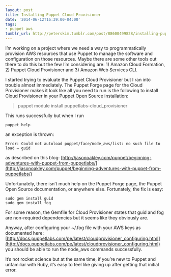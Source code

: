 ```yaml
---
layout: post
title: Installing Puppet Cloud Provisioner
date: '2014-06-12T16:39:00-04:00'
tags:
- puppet aws
tumblr_url: http://peterskim.tumblr.com/post/88600499828/installing-puppet-cloud-provisioner
---
```

I’m working on a project where we need a way to programmatically provision AWS resources that use Puppet to manage the software and configuration on those resources. Maybe there are some other tools out there to do this but the few I’m considering are: 1) Amazon Cloud Formation, 2) Puppet Cloud Provisioner and 3) Amazon Web Services CLI.

I started trying to evaluate the Puppet Cloud Provisioner but I ran into trouble almost immediately. The Puppet Forge page for the Cloud Provisioner makes it look like all you need to run is the following to install Cloud Provisioner in your Puppet Open Source installation:

>puppet module install puppetlabs-cloud_provisioner

This runs successfully but when I run

    puppet help

an exception is thrown:

    Error: Could not autoload puppet/face/node_aws/list: no such file to load — guid

as described on this blog: [http://jasonoakley.com/puppet/beginning-adventures-with-puppet-from-puppetlabs/](http://jasonoakley.com/puppet/beginning-adventures-with-puppet-from-puppetlabs/)

Unfortunately, there isn’t much help on the Puppet Forge page, the Puppet Open Source documentation, or anywhere else. Fortunately, the fix is easy:

    sudo gem install guid
    sudo gem install fog

For some reason, the Gemfile for Cloud Provisioner states that guid and fog are non-required dependencies but it seems like they obviously are. 

Anyway, after configuring your ~/.fog file with your AWS keys as documented here:
[http://docs.puppetlabs.com/pe/latest/cloudprovisioner_configuring.html](http://docs.puppetlabs.com/pe/latest/cloudprovisioner_configuring.html)
you should be able to run the node_aws commands successfully.

It’s not rocket science but at the same time, if you’re new to Puppet and unfamiliar with Ruby, it’s easy to feel like giving up after getting that initial error.

